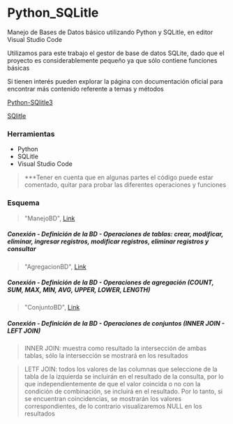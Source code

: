 # Python_SQLitle
Manejo de Bases de Datos básico utilizando Python y SQLitle, en editor Visual Studio Code

Utilizamos para este trabajo el gestor de base de datos SQLite, dado que el proyecto es considerablemente pequeño ya que sólo contiene funciones básicas

Si tienen interés pueden explorar la página con documentación oficial para encontrar más contenido referente a temas y métodos

[Python-SQlitle3](https://docs.python.org/es/3/library/sqlite3.html)

[SQlitle](https://www.sqlite.org/whentouse.html)



### Herramientas

- Python
- SQLitle
- Visual Studio Code

> ***Tener en cuenta que en algunas partes el código puede estar comentado, quitar para probar las diferentes operaciones y funciones


### Esquema

> "ManejoBD", [Link](https://github.com/noemack/Python_SQLitle/blob/main/ManejoBD.py)

##### Conexión - Definición de la BD - Operaciones de tablas: crear, modificar, eliminar, ingresar registros, modificar registros, eliminar registros y consultar



> "AgregacionBD", [Link](https://github.com/noemack/Python_SQLitle/blob/main/AgregacionBD.py)

##### Conexión - Definición de la BD - Operaciones de agregación (COUNT, SUM, MAX, MIN, AVG, UPPER, LOWER, LENGTH)

> "ConjuntoBD", [Link](https://github.com/noemack/Python_SQLitle/blob/main/ConjuntoBD.py)

##### Conexión - Definición de la BD - Operaciones de conjuntos (INNER JOIN - LEFT JOIN)
> INNER JOIN: muestra como resultado la intersección de ambas tablas, sólo la intersección se mostrará en los resultados

> LETF JOIN: todos los valores de las columnas que seleccione de la tabla de la izquierda se incluirán en el resultado de la consulta, por lo que independientemente de que el valor coincida o no con la condición de combinación, se incluirá en el resultado. Por lo tanto, si se encuentran coincidencias, se mostrarán los valores correspondientes, de lo contrario visualizaremos NULL en los resultados

